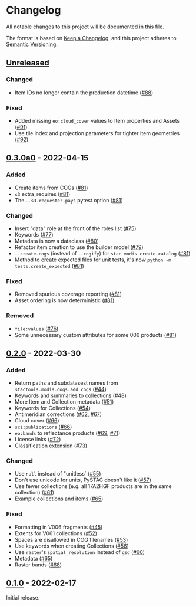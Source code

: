 # Changelog

All notable changes to this project will be documented in this file.

The format is based on [Keep a Changelog](https://keepachangelog.com/en/1.0.0/), and this project adheres to [Semantic Versioning](https://semver.org/spec/v2.0.0.html).

## [Unreleased]

### Changed

- Item IDs no longer contain the production datetime ([#88](https://github.com/stactools-packages/modis/pull/88))

### Fixed

- Added missing `eo:cloud_cover` values to Item properties and Assets ([#91](https://github.com/stactools-packages/modis/pull/91))
- Use tile index and projection parameters for tighter Item geometries ([#92](https://github.com/stactools-packages/modis/pull/92))

## [0.3.0a0] - 2022-04-15

### Added

- Create items from COGs ([#81](https://github.com/stactools-packages/modis/pull/81))
- `s3` extra_requires ([#81](https://github.com/stactools-packages/modis/pull/81))
- The `--s3-requester-pays` pytest option ([#81](https://github.com/stactools-packages/modis/pull/81))

### Changed

- Insert "data" role at the front of the roles list ([#75](https://github.com/stactools-packages/modis/pull/75))
- Keywords ([#77](https://github.com/stactools-packages/modis/pull/77))
- Metadata is now a dataclass ([#80](https://github.com/stactools-packages/modis/pull/80))
- Refactor item creation to use the builder model ([#79](https://github.com/stactools-packages/modis/pull/79))
- `--create-cogs` (instead of `--cogify`) for `stac modis create-catalog` ([#81](https://github.com/stactools-packages/modis/pull/81))
- Method to create expected files for unit tests, it's now `python -m tests.create_expected` ([#81](https://github.com/stactools-packages/modis/pull/81))

### Fixed

- Removed spurious coverage reporting ([#81](https://github.com/stactools-packages/modis/pull/81))
- Asset ordering is now deterministic ([#81](https://github.com/stactools-packages/modis/pull/81))

### Removed

- `file:values` ([#76](https://github.com/stactools-packages/modis/pull/76))
- Some unnecessary custom attributes for some 006 products ([#81](https://github.com/stactools-packages/modis/pull/81))

## [0.2.0] - 2022-03-30

### Added

- Return paths and subdatasest names from `stactools.modis.cogs.add_cogs` ([#44](https://github.com/stactools-packages/modis/pull/44))
- Keywords and summaries to collections ([#48](https://github.com/stactools-packages/modis/pull/48))
- More Item and Collection metadata ([#51](https://github.com/stactools-packages/modis/pull/51))
- Keywords for Collections ([#54](https://github.com/stactools-packages/modis/pull/54))
- Antimeridian corrections ([#62](https://github.com/stactools-packages/modis/pull/62), [#67](https://github.com/stactools-packages/modis/pull/67))
- Cloud cover ([#66](https://github.com/stactools-packages/modis/pull/66))
- `sci:publications` ([#66](https://github.com/stactools-packages/modis/pull/66))
- `eo:bands` to reflectance products ([#69](https://github.com/stactools-packages/modis/pull/69), [#71](https://github.com/stactools-packages/modis/pull/71))
- License links ([#72](https://github.com/stactools-packages/modis/pull/72))
- Classification extension ([#73](https://github.com/stactools-packages/modis/pull/73))

### Changed

- Use `null` instead of "unitless` ([#55](https://github.com/stactools-packages/modis/pull/55))
- Don't use unicode for units, PySTAC doesn't like it ([#57](https://github.com/stactools-packages/modis/pull/57))
- Use fewer collections (e.g. all 17A2HGF products are in the same collection) ([#61](https://github.com/stactools-packages/modis/pull/61))
- Example collections and items ([#65](https://github.com/stactools-packages/modis/pull/65))

### Fixed

- Formatting in V006 fragments ([#45](https://github.com/stactools-packages/modis/pull/45))
- Extents for V061 collections ([#52](https://github.com/stactools-packages/modis/pull/52))
- Spaces are disallowed in COG filenames ([#53](https://github.com/stactools-packages/modis/pull/53))
- Use keywords when creating Collections ([#56](https://github.com/stactools-packages/modis/pull/56))
- Use `raster`'s `spatial_resolution` instead of `gsd` ([#60](https://github.com/stactools-packages/modis/pull/60))
- Metadata ([#65](https://github.com/stactools-packages/modis/pull/65))
- Raster bands ([#68](https://github.com/stactools-packages/modis/pull/68))

## [0.1.0] - 2022-02-17

Initial release.

[Unreleased]: <http://github.com/stactools-packages/modis/compare/v0.3.0a0..main>
[0.3.0a0]: <http://github.com/stactools-packages/modis/compare/v0.2.0..v0.3.0a0>
[0.2.0]: <http://github.com/stactools-packages/modis/compare/v0.1.0..v0.2.0>
[0.1.0]: <https://github.com/stactools-packages/modis/releases/tag/v0.1.0>
